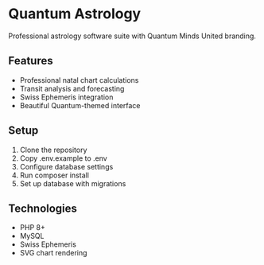 # Quantum Astrology

Professional astrology software suite with Quantum Minds United branding.

## Features
- Professional natal chart calculations
- Transit analysis and forecasting
- Swiss Ephemeris integration
- Beautiful Quantum-themed interface

## Setup
1. Clone the repository
2. Copy .env.example to .env
3. Configure database settings
4. Run composer install
5. Set up database with migrations

## Technologies
- PHP 8+
- MySQL
- Swiss Ephemeris
- SVG chart rendering
